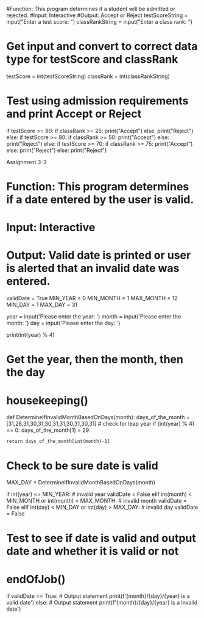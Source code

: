 #Function: This program determines if a student will be admitted or rejected.
#Input:  Interactive
#Output: Accept or Reject 
testScoreString = input("Enter a test score: ")
classRankString = input("Enter a class rank: ")
# Get input and convert to correct data type for testScore and classRank
testScore = int(testScoreString)
classRank = int(classRankString)
# Test using admission requirements and print Accept or Reject
if testScore >= 90:
  if classRank >= 25:
    print("Accept")
  else:
    print("Reject")
else:
  if testScore >= 80:
    if classRank >= 50:
      print("Accept")
    else:
      print("Reject")
  else:
    if testScore >= 70:
      if classRank >= 75:
        print("Accept")
      else:
        print("Reject")
    else:
      print("Reject")


Assignment 3-3
# Function:     This program determines if a date entered by the user is valid.  
# Input:        Interactive
# Output:       Valid date is printed or user is alerted that an invalid date was entered.



validDate = True
MIN_YEAR = 0
MIN_MONTH = 1
MAX_MONTH = 12
MIN_DAY = 1
MAX_DAY = 31

year = input('Please enter the year: ')
month = input('Please enter the month: ')
day = input('Please enter the day: ')

print(int(year) % 4)
# Get the year, then the month, then the day
# housekeeping()
def DetermineIfInvalidMonthBasedOnDays(month):
    days_of_the_month = [31,28,31,30,31,30,31,31,30,31,30,31]
    # check for leap year
    if (int(year) % 4) == 0:
        days_of_the_month[1] = 29

    return days_of_the_month[int(month)-1]

# Check to be sure date is valid
MAX_DAY = DetermineIfInvalidMonthBasedOnDays(month)


if int(year) <= MIN_YEAR: # invalid year
    validDate = False
elif int(month) < MIN_MONTH or int(month) > MAX_MONTH: # invalid month
    validDate = False
elif int(day) < MIN_DAY or int(day) > MAX_DAY: # invalid day
    validDate = False

# Test to see if date is valid and output date and whether it is valid or not

# endOfJob()
if validDate == True:
    # Output statement
    print(f'{month}/{day}/{year} is a valid date')
else: 
    # Output statement
    print(f'{month}/{day}/{year} is a invalid date')
